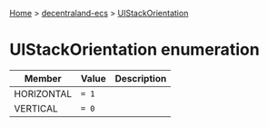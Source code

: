 [Home](./index) &gt; [decentraland-ecs](./decentraland-ecs.md) &gt; [UIStackOrientation](./decentraland-ecs.uistackorientation.md)

# UIStackOrientation enumeration

|  Member | Value | Description |
|  --- | --- | --- |
|  HORIZONTAL | `= 1` |  |
|  VERTICAL | `= 0` |  |

